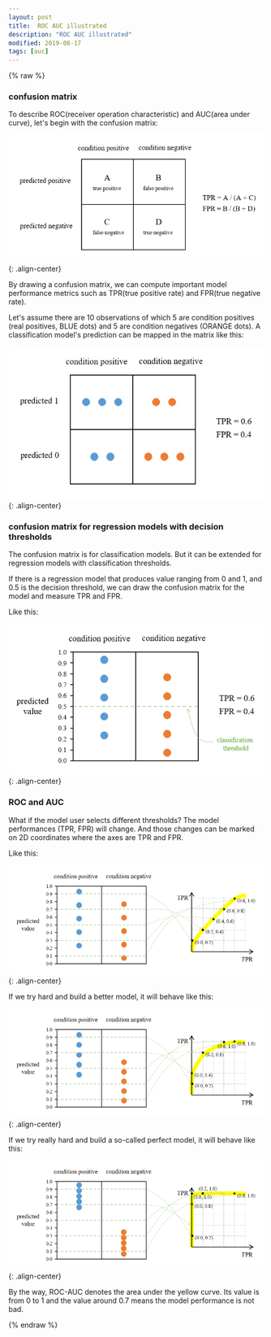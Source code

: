 ```yaml
---
layout: post
title:  ROC AUC illustrated
description: "ROC AUC illustrated"
modified: 2019-08-17
tags: [auc]
---
```


{% raw %}

### confusion matrix

To describe ROC(receiver operation characteristic) and AUC(area under curve),
let's begin with the confusion matrix:

![1](/assets/images/roc-auc-illustrated/1.png){: .align-center}

By drawing a confusion matrix, we can compute important model performance metrics
such as TPR(true positive rate) and FPR(true negative rate).

Let's assume there are 10 observations of which 
5 are condition positives (real positives, BLUE dots) and 
5 are condition negatives (ORANGE dots). A classification model's 
prediction can be mapped in the matrix like this:

![2](/assets/images/roc-auc-illustrated/2.png){: .align-center}

### confusion matrix for regression models with decision thresholds

The confusion matrix is for classification models. But it can be extended
for regression models with classification thresholds.

If there is a regression model that produces value ranging from 0 and 1,
and 0.5 is the decision threshold, we can draw the confusion matrix for 
the model and measure TPR and FPR.

Like this:

![3](/assets/images/roc-auc-illustrated/3.png){: .align-center}

### ROC and AUC

What if the model user selects different thresholds? 
The model performances (TPR, FPR) will change. 
And those changes can be marked on 2D coordinates 
where the axes are TPR and FPR.

Like this:

![4](/assets/images/roc-auc-illustrated/4.png){: .align-center}

If we try hard and build a better model, it will behave like this:

![5](/assets/images/roc-auc-illustrated/5.png){: .align-center}

If we try really hard and build a so-called perfect model, 
it will behave like this:

![6](/assets/images/roc-auc-illustrated/6.png){: .align-center}

By the way, ROC-AUC denotes the area under the yellow curve.
Its value is from 0 to 1 
and the value around 0.7 means the model performance is not bad.


{% endraw %}
